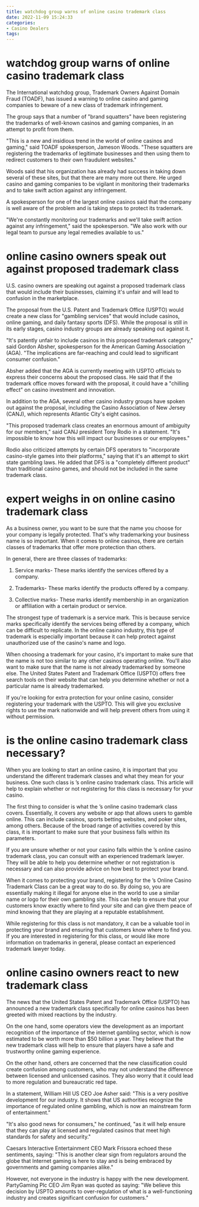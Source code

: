 ```yaml
---
title: watchdog group warns of online casino trademark class
date: 2022-11-09 15:24:33
categories:
- Casino Dealers
tags:
---
```



#  watchdog group warns of online casino trademark class

The International watchdog group, Trademark Owners Against Domain Fraud (TOADF), has issued a warning to online casino and gaming companies to beware of a new class of trademark infringement.

The group says that a number of "brand squatters" have been registering the trademarks of well-known casinos and gaming companies, in an attempt to profit from them.

"This is a new and insidious trend in the world of online casinos and gaming," said TOADF spokesperson, Jameson Woods. "These squatters are registering the trademarks of legitimate businesses and then using them to redirect customers to their own fraudulent websites."

Woods said that his organization has already had success in taking down several of these sites, but that there are many more out there. He urged casino and gaming companies to be vigilant in monitoring their trademarks and to take swift action against any infringement.

A spokesperson for one of the largest online casinos said that the company is well aware of the problem and is taking steps to protect its trademark.

"We're constantly monitoring our trademarks and we'll take swift action against any infringement," said the spokesperson. "We also work with our legal team to pursue any legal remedies available to us."

#  online casino owners speak out against proposed trademark class

U.S. casino owners are speaking out against a proposed trademark class that would include their businesses, claiming it's unfair and will lead to confusion in the marketplace.

The proposal from the U.S. Patent and Trademark Office (USPTO) would create a new class for "gambling services" that would include casinos, online gaming, and daily fantasy sports (DFS). While the proposal is still in its early stages, casino industry groups are already speaking out against it.

"It's patently unfair to include casinos in this proposed trademark category," said Gordon Absher, spokesperson for the American Gaming Association (AGA). "The implications are far-reaching and could lead to significant consumer confusion."

Absher added that the AGA is currently meeting with USPTO officials to express their concerns about the proposed class. He said that if the trademark office moves forward with the proposal, it could have a "chilling effect" on casino investment and innovation.

In addition to the AGA, several other casino industry groups have spoken out against the proposal, including the Casino Association of New Jersey (CANJ), which represents Atlantic City's eight casinos.

"This proposed trademark class creates an enormous amount of ambiguity for our members," said CANJ president Tony Rodio in a statement. "It's impossible to know how this will impact our businesses or our employees."

Rodio also criticized attempts by certain DFS operators to "incorporate casino-style games into their platforms," saying that it's an attempt to skirt state gambling laws. He added that DFS is a "completely different product" than traditional casino games, and should not be included in the same trademark class.

#  expert weighs in on online casino trademark class

As a business owner, you want to be sure that the name you choose for your company is legally protected. That's why trademarking your business name is so important. When it comes to online casinos, there are certain classes of trademarks that offer more protection than others.

In general, there are three classes of trademarks:

1. Service marks- These marks identify the services offered by a company.

2. Trademarks- These marks identify the products offered by a company.

3. Collective marks- These marks identify membership in an organization or affiliation with a certain product or service.

The strongest type of trademark is a service mark. This is because service marks specifically identify the services being offered by a company, which can be difficult to replicate. In the online casino industry, this type of trademark is especially important because it can help protect against unauthorized use of the casino's name and logo.

When choosing a trademark for your casino, it's important to make sure that the name is not too similar to any other casinos operating online. You'll also want to make sure that the name is not already trademarked by someone else. The United States Patent and Trademark Office (USPTO) offers free search tools on their website that can help you determine whether or not a particular name is already trademarked.

If you're looking for extra protection for your online casino, consider registering your trademark with the USPTO. This will give you exclusive rights to use the mark nationwide and will help prevent others from using it without permission.

#  is the online casino trademark class necessary?

When you are looking to start an online casino, it is important that you understand the different trademark classes and what they mean for your business. One such class is ’s online casino trademark class. This article will help to explain whether or not registering for this class is necessary for your casino.

The first thing to consider is what the ’s online casino trademark class covers. Essentially, it covers any website or app that allows users to gamble online. This can include casinos, sports betting websites, and poker sites, among others. Because of the broad range of activities covered by this class, it is important to make sure that your business falls within its parameters.

If you are unsure whether or not your casino falls within the ’s online casino trademark class, you can consult with an experienced trademark lawyer. They will be able to help you determine whether or not registration is necessary and can also provide advice on how best to protect your brand.

When it comes to protecting your brand, registering for the ’s Online Casino Trademark Class can be a great way to do so. By doing so, you are essentially making it illegal for anyone else in the world to use a similar name or logo for their own gambling site. This can help to ensure that your customers know exactly where to find your site and can give them peace of mind knowing that they are playing at a reputable establishment.

While registering for this class is not mandatory, it can be a valuable tool in protecting your brand and ensuring that customers know where to find you. If you are interested in registering for this class, or would like more information on trademarks in general, please contact an experienced trademark lawyer today.

#  online casino owners react to new trademark class

The news that the United States Patent and Trademark Office (USPTO) has announced a new trademark class specifically for online casinos has been greeted with mixed reactions by the industry.

On the one hand, some operators view the development as an important recognition of the importance of the internet gambling sector, which is now estimated to be worth more than $50 billion a year. They believe that the new trademark class will help to ensure that players have a safe and trustworthy online gaming experience.

On the other hand, others are concerned that the new classification could create confusion among customers, who may not understand the difference between licensed and unlicensed casinos. They also worry that it could lead to more regulation and bureaucratic red tape.



In a statement, William Hill US CEO Joe Asher said: "This is a very positive development for our industry. It shows that US authorities recognize the importance of regulated online gambling, which is now an mainstream form of entertainment."

"It's also good news for consumers," he continued, "as it will help ensure that they can play at licensed and regulated casinos that meet high standards for safety and security."

Caesars Interactive Entertainment CEO Mark Frissora echoed these sentiments, saying: "This is another clear sign from regulators around the globe that Internet gaming is here to stay and is being embraced by governments and gaming companies alike."

However, not everyone in the industry is happy with the new development. PartyGaming Plc CEO Jim Ryan was quoted as saying: "We believe this decision by USPTO amounts to over-regulation of what is a well-functioning industry and creates significant confusion for customers."